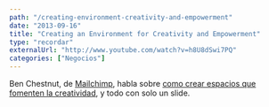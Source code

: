 ```yaml
---
path: "/creating-environment-creativity-and-empowerment"
date: "2013-09-16"
title: "Creating an Environment for Creativity and Empowerment"
type: "recordar"
externalUrl: "http://www.youtube.com/watch?v=h8U8dSwi7PQ"
categories: ["Negocios"]
---
```


Ben Chestnut, de [Mailchimp](http://mailchimp.com/), habla sobre [como crear espacios que fomenten la creatividad](http://www.youtube.com/watch?v=h8U8dSwi7PQ), y todo con solo un slide.
